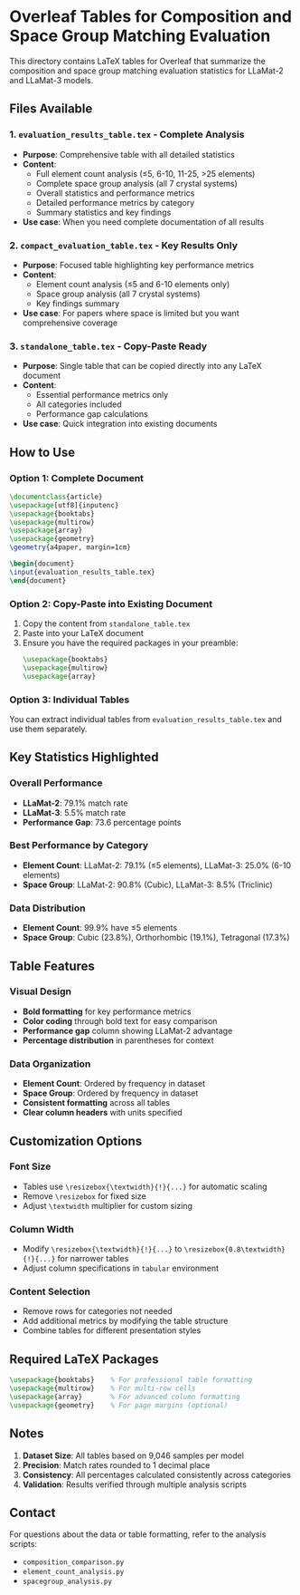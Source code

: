 # Overleaf Tables for Composition and Space Group Matching Evaluation

This directory contains LaTeX tables for Overleaf that summarize the composition and space group matching evaluation statistics for LLaMat-2 and LLaMat-3 models.

## Files Available

### 1. `evaluation_results_table.tex` - Complete Analysis
- **Purpose**: Comprehensive table with all detailed statistics
- **Content**: 
  - Full element count analysis (≤5, 6-10, 11-25, >25 elements)
  - Complete space group analysis (all 7 crystal systems)
  - Overall statistics and performance metrics
  - Detailed performance metrics by category
  - Summary statistics and key findings
- **Use case**: When you need complete documentation of all results

### 2. `compact_evaluation_table.tex` - Key Results Only
- **Purpose**: Focused table highlighting key performance metrics
- **Content**:
  - Element count analysis (≤5 and 6-10 elements only)
  - Space group analysis (all 7 crystal systems)
  - Key findings summary
- **Use case**: For papers where space is limited but you want comprehensive coverage

### 3. `standalone_table.tex` - Copy-Paste Ready
- **Purpose**: Single table that can be copied directly into any LaTeX document
- **Content**:
  - Essential performance metrics only
  - All categories included
  - Performance gap calculations
- **Use case**: Quick integration into existing documents

## How to Use

### Option 1: Complete Document
```latex
\documentclass{article}
\usepackage[utf8]{inputenc}
\usepackage{booktabs}
\usepackage{multirow}
\usepackage{array}
\usepackage{geometry}
\geometry{a4paper, margin=1cm}

\begin{document}
\input{evaluation_results_table.tex}
\end{document}
```

### Option 2: Copy-Paste into Existing Document
1. Copy the content from `standalone_table.tex`
2. Paste into your LaTeX document
3. Ensure you have the required packages in your preamble:
   ```latex
   \usepackage{booktabs}
   \usepackage{multirow}
   \usepackage{array}
   ```

### Option 3: Individual Tables
You can extract individual tables from `evaluation_results_table.tex` and use them separately.

## Key Statistics Highlighted

### Overall Performance
- **LLaMat-2**: 79.1% match rate
- **LLaMat-3**: 5.5% match rate
- **Performance Gap**: 73.6 percentage points

### Best Performance by Category
- **Element Count**: LLaMat-2: 79.1% (≤5 elements), LLaMat-3: 25.0% (6-10 elements)
- **Space Group**: LLaMat-2: 90.8% (Cubic), LLaMat-3: 8.5% (Triclinic)

### Data Distribution
- **Element Count**: 99.9% have ≤5 elements
- **Space Group**: Cubic (23.8%), Orthorhombic (19.1%), Tetragonal (17.3%)

## Table Features

### Visual Design
- **Bold formatting** for key performance metrics
- **Color coding** through bold text for easy comparison
- **Performance gap** column showing LLaMat-2 advantage
- **Percentage distribution** in parentheses for context

### Data Organization
- **Element Count**: Ordered by frequency in dataset
- **Space Group**: Ordered by frequency in dataset
- **Consistent formatting** across all tables
- **Clear column headers** with units specified

## Customization Options

### Font Size
- Tables use `\resizebox{\textwidth}{!}{...}` for automatic scaling
- Remove `\resizebox` for fixed size
- Adjust `\textwidth` multiplier for custom sizing

### Column Width
- Modify `\resizebox{\textwidth}{!}{...}` to `\resizebox{0.8\textwidth}{!}{...}` for narrower tables
- Adjust column specifications in `tabular` environment

### Content Selection
- Remove rows for categories not needed
- Add additional metrics by modifying the table structure
- Combine tables for different presentation styles

## Required LaTeX Packages

```latex
\usepackage{booktabs}    % For professional table formatting
\usepackage{multirow}    % For multi-row cells
\usepackage{array}       % For advanced column formatting
\usepackage{geometry}    % For page margins (optional)
```

## Notes

1. **Dataset Size**: All tables based on 9,046 samples per model
2. **Precision**: Match rates rounded to 1 decimal place
3. **Consistency**: All percentages calculated consistently across categories
4. **Validation**: Results verified through multiple analysis scripts

## Contact

For questions about the data or table formatting, refer to the analysis scripts:
- `composition_comparison.py`
- `element_count_analysis.py`
- `spacegroup_analysis.py`
